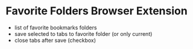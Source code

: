 # Favorite Folders Browser Extension

- list of favorite bookmarks folders
- save selected to tabs to favorite folder (or only current)
- close tabs after save (checkbox)
